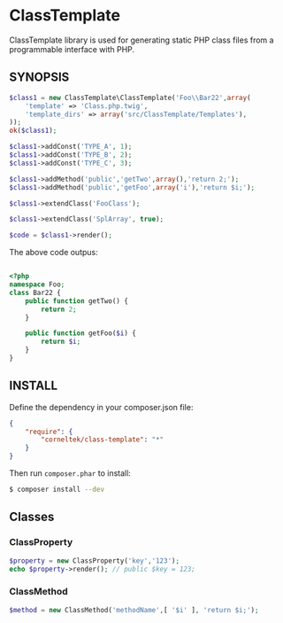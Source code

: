 ClassTemplate
============================

ClassTemplate library is used for generating static PHP class files from a programmable interface with PHP.

SYNOPSIS
-------------

```php
$class1 = new ClassTemplate\ClassTemplate('Foo\\Bar22',array(
    'template' => 'Class.php.twig',
    'template_dirs' => array('src/ClassTemplate/Templates'),
));
ok($class1);

$class1->addConst('TYPE_A', 1);
$class1->addConst('TYPE_B', 2);
$class1->addConst('TYPE_C', 3);

$class1->addMethod('public','getTwo',array(),'return 2;');
$class1->addMethod('public','getFoo',array('i'),'return $i;');

$class1->extendClass('FooClass');

$class1->extendClass('SplArray', true);

$code = $class1->render();
```

The above code outpus:

```php

<?php
namespace Foo;
class Bar22 {
    public function getTwo() {
        return 2;
    }

    public function getFoo($i) {
        return $i;
    }
}
```


INSTALL
------------------


Define the dependency in your composer.json file:

```json
{
    "require": {
        "corneltek/class-template": "*"
    }
}
```

Then run `composer.phar` to install:

```sh
$ composer install --dev
```


Classes
----------------------

### ClassProperty

```php
$property = new ClassProperty('key','123');
echo $property->render(); // public $key = 123;
```

### ClassMethod

```php
$method = new ClassMethod('methodName',[ '$i' ], 'return $i;');
```





